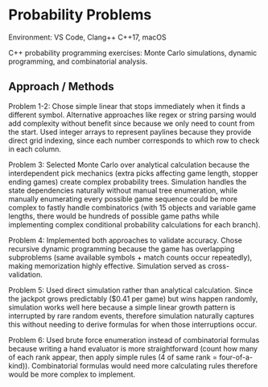 # Probability Problems

Environment: VS Code, Clang++ C++17, macOS

C++ probability programming exercises: Monte Carlo simulations, dynamic programming, and combinatorial analysis.

## Approach / Methods  

Problem 1-2: Chose simple linear that stops immediately when it finds a different symbol. Alternative approaches like regex or string parsing would add complexity without benefit since because we only need to count from the start. Used integer arrays to represent paylines because they provide direct grid indexing, since each number corresponds to which row to check in each column.  

Problem 3: Selected Monte Carlo over analytical calculation because the interdependent pick mechanics (extra picks affecting game length, stopper ending games) create complex probability trees. Simulation handles the state dependencies naturally without manual tree enumeration, while manually enumerating every possible game sequence could be more complex to fastly handle combinatorics (with 15 objects and variable game lengths, there would be hundreds of possible game paths while implementing complex conditional probability calculations for each branch).  

Problem 4: Implemented both approaches to validate accuracy. Chose recursive dynamic programming because the game has overlapping subproblems (same available symbols + match counts occur repeatedly), making memorization highly effective. Simulation served as cross-validation.  

Problem 5: Used direct simulation rather than analytical calculation. Since the jackpot grows predictably ($0.41 per game) but wins happen randomly, simulation works well here because a simple linear growth pattern is interrupted by rare random events, therefore simulation naturally captures this without needing to derive formulas for when those interruptions occur.  

Problem 6: Used brute force enumeration instead of combinatorial formulas because writing a hand evaluator is more straightforward (count how many of each rank appear, then apply simple rules (4 of same rank = four-of-a-kind)). Combinatorial formulas would need more calculating rules therefore would be more complex to implement.  
